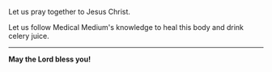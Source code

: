 Let us pray together to Jesus Christ.

Let us follow Medical Medium's knowledge to heal this body and drink celery juice.

---

**May the Lord bless you!**
